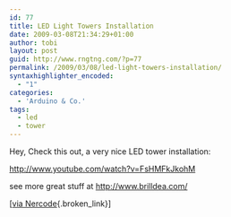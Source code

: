 ```yaml
---
id: 77
title: LED Light Towers Installation
date: 2009-03-08T21:34:29+01:00
author: tobi
layout: post
guid: http://www.rngtng.com/?p=77
permalink: /2009/03/08/led-light-towers-installation/
syntaxhighlighter_encoded:
  - "1"
categories:
  - 'Arduino & Co.'
tags:
  - led
  - tower
---
```

Hey, Check this out, a very nice LED tower installation:

<http://www.youtube.com/watch?v=FsHMFkJkohM>

see more great stuff at <http://www.brilldea.com/>

[[via Nercode](http://www.nerdcore.de/wp/2008/07/01/led-lichtturme-furs-wohnzimmer/){.broken_link}]